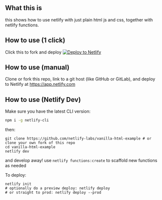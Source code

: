 ## What this is

this shows how to use netlify with just plain html js and css, together with netlify functions.

## How to use (1 click)

Click this to fork and deploy
[![Deploy to Netlify](https://www.netlify.com/img/deploy/button.svg)](https://app.netlify.com/start/deploy?repository=https://github.com/netlify-labs/vanilla-html-example)

## How to use (manual)

Clone or fork this repo, link to a git host (like GitHub or GitLab), and deploy to Netlify at https://app.netlify.com

## How to use (Netlify Dev)

Make sure you have the latest CLI version:

```bash
npm i -g netlify-cli
```

then:

```
git clone https://github.com/netlify-labs/vanilla-html-example # or clone your own fork of this repo
cd vanilla-html-example
netlify dev
```

and develop away! use `netlify functions:create` to scaffold new functions as needed

To deploy:

```
netlify init
# optionally do a preview deploy: netlify deploy
# or straight to prod: netlify deploy --prod
```

